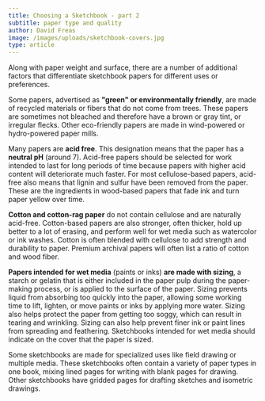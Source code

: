```yaml
---
title: Choosing a Sketchbook - part 2
subtitle: paper type and quality
author: David Freas
image: /images/uploads/sketchbook-covers.jpg
type: article
---
```

Along with paper weight and surface, there are a number of additional factors that differentiate sketchbook papers for different uses or preferences.

Some papers, advertised as **"green" or environmentally friendly**, are made of recycled materials or fibers that do not come from trees. These papers are sometimes not bleached and therefore have a brown or gray tint, or irregular flecks. Other eco-friendly papers are made in wind-powered or hydro-powered paper mills.

Many papers are **acid free**. This designation means that the paper has a **neutral pH** (around 7). Acid-free papers should be selected for work intended to last for long periods of time because papers with higher acid content will deteriorate much faster. For most cellulose-based papers, acid-free also means that lignin and sulfur have been removed from the paper. These are the ingredients in wood-based papers that fade ink and turn paper yellow over time.

**Cotton and cotton-rag paper** do not contain cellulose and are naturally acid-free. Cotton-based papers are also stronger, often thicker, hold up better to a lot of erasing, and perform well for wet media such as watercolor or ink washes. Cotton is often blended with cellulose to add strength and durability to paper. Premium archival papers will often list a ratio of cotton and wood fiber.

**Papers intended for wet media** (paints or inks) **are made with sizing**, a starch or gelatin that is either included in the paper pulp during the paper-making process, or is applied to the surface of the paper.  Sizing prevents liquid from absorbing too quickly into the paper, allowing some working time to lift, lighten, or move paints or inks by applying more water.  Sizing also helps protect the paper from getting too soggy, which can result in tearing and wrinkling.  Sizing can also help prevent finer ink or paint lines from spreading and feathering.  Sketchbooks intended for wet media should indicate on the cover that the paper is sized.

Some sketchbooks are made for specialized uses like field drawing or multiple media. These sketchbooks often contain a variety of paper types in one book, mixing lined pages for writing with blank pages for drawing. Other sketchbooks have gridded pages for drafting sketches and isometric drawings.
